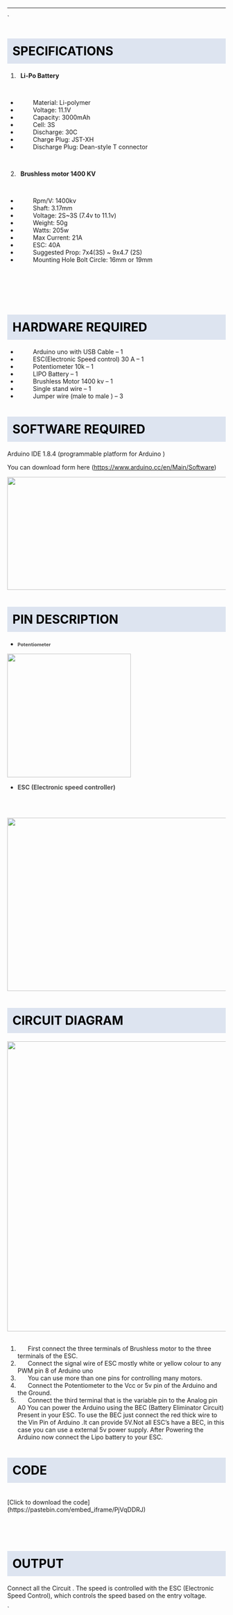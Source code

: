 

----

`<h1 style="background-color: #dde4f0; color: #000000; padding: 12px;"><span style="color: #000000;"><strong>SPECIFICATIONS</strong></span></h1>
<p></p>
<ol>
<li><strong><span><span>  </span></span></strong><strong><span>Li-Po Battery</span></strong></li>
</ol>
<p><span> </span></p>
<ul>
<li><span><span>         </span></span><span>Material: Li-polymer </span></li>
<li><span><span>         </span></span><span>Voltage: 11.1V </span></li>
<li><span><span>         </span></span><span>Capacity: 3000mAh </span></li>
<li><span><span>         </span></span><span>Cell: 3S </span></li>
<li><span><span>         </span></span><span>Discharge: 30C </span></li>
<li><span><span>         </span></span><span>Charge Plug: JST-XH </span></li>
<li><span><span>         </span></span><span>Discharge Plug: Dean-style T connector</span></li>
</ul>
<p>                        </p>
<ol start="2">
<li><strong><span><span>  </span></span></strong><strong><span>Brushless motor 1400 KV </span></strong></li>
</ol>
<p><strong><span>         </span></strong></p>
<ul>
<li><span><span>         </span></span><span>Rpm/V: 1400kv</span></li>
<li><span><span>         </span></span><span>Shaft: 3.17mm</span></li>
<li><span><span>         </span></span><span>Voltage: 2S~3S (7.4v to 11.1v)</span></li>
<li><span><span>         </span></span><span>Weight: 50g</span></li>
<li><span><span>         </span></span><span>Watts: 205w</span></li>
<li><span><span>         </span></span><span>Max Current: 21A</span></li>
<li><span><span>         </span></span><span>ESC: 40A</span></li>
<li><span><span>         </span></span><span>Suggested Prop: 7x4(3S) ~ 9x4.7 (2S) </span></li>
<li><span><span>         </span></span><span>Mounting Hole Bolt Circle: 16mm or 19mm</span></li>
</ul>
<p><strong><span> </span></strong></p>
<p><br /><br /></p>
<h1 style="background-color: #dde4f0; color: #000000; padding: 12px;"><span style="color: #000000;"><strong>HARDWARE REQUIRED</strong></span></h1>
<p></p>
<ul>
<li>         Arduino uno with USB Cable – 1</li>
<li>         ESC(Electronic Speed control) 30 A – 1</li>
<li>         Potentiometer 10k – 1</li>
<li>         LIPO Battery – 1</li>
<li>         Brushless Motor 1400 kv – 1</li>
<li>         Single stand wire – 1</li>
<li>         Jumper wire (male to male ) – 3</li>
</ul>
<h1 style="background-color: #dde4f0; color: #000000; padding: 12px;"><span style="color: #000000;"><strong>SOFTWARE REQUIRED</strong></span></h1>
<p></p>
<p></p>
<p><span>Arduino IDE 1.8.4 (programmable platform for Arduino )</span></p>
<p><span>You can download form here (</span><span><span><a href="https://www.arduino.cc/en/Main/Software">https://www.arduino.cc/en/Main/Software</a>)</span></span></p>
<p><span><span><img src="http://devs.rees52.com/img/cms/SOFT.PNG" alt="" width="684" height="260" /></span></span></p>
<p></p>
<h1 style="background-color: #dde4f0; color: #000000; padding: 12px;"><span style="color: #000000;"><strong>PIN DESCRIPTION</strong></span></h1>
<p></p>
<p></p>
<ul>
<li><strong style="color: #4a4a4a; font-size: 11px;">Potentiometer</strong></li>
</ul>
<p></p>
<p><strong><img src="http://devs.rees52.com/img/cms/POTENTIOMETER.jpg" alt="" width="285" height="285" /></strong></p>
<p></p>
<p></p>
<ul>
<li><strong style="color: #4a4a4a;">ESC (Electronic speed controller)</strong></li>
</ul>
<p><br /><br /></p>
<p><img src="http://devs.rees52.com/img/cms/rs042l/2_1.png" alt="" width="741" height="399" /></p>
<p></p>
<p></p>
<h1 style="background-color: #dde4f0; color: #000000; padding: 12px;"><span style="color: #000000;"><strong>CIRCUIT DIAGRAM</strong></span></h1>
<p></p>
<p><img src="http://devs.rees52.com/img/cms/rs042l/1.jpg" alt="" width="954" height="668" /><br /><br /></p>
<p></p>
<ol>
<li><span><span>      </span></span><span>First connect the three terminals of Brushless motor to the three terminals of the ESC.</span></li>
<li><span><span>      </span></span><span>Connect the signal wire of ESC mostly white or yellow colour to any PWM pin 8 of Arduino uno</span></li>
<li><span><span>      </span></span><span>You can use more than one pins for controlling many motors.</span></li>
<li><span><span>      </span></span><span>Connect the Potentiometer to the Vcc or 5v pin of the Arduino and the Ground.</span></li>
<li><span><span>      </span></span><span>Connect the third terminal that is the variable pin to the Analog pin A0 You can power the Arduino using the BEC (Battery Eliminator Circuit) Present in your ESC. To use the BEC just connect the red thick wire to the Vin Pin of Arduino .It can provide 5V.Not all ESC’s have a BEC, in this case you can use a external 5v power supply. After Powering the Arduino now connect the Lipo battery to your ESC.</span></li>
</ol>
<h1 style="background-color: #dde4f0; color: #000000; padding: 12px;"><span style="color: #000000;"><strong>CODE</strong></span></h1>
<p><br />
[Click to download the code](https://pastebin.com/embed_iframe/PjVqDDRJ)
<p><br /><br /></p>
<h1 style="background-color: #dde4f0; color: #000000; padding: 12px;"><span style="color: #000000;"><strong>OUTPUT</strong></span></h1>
<p><span>Connect all the Circuit . </span><span>The speed is controlled with the ESC (Electronic Speed Control), which controls the speed based on the entry voltage.</span><span> </span></p>`




